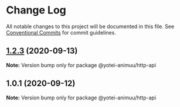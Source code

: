 # Change Log

All notable changes to this project will be documented in this file.
See [Conventional Commits](https://conventionalcommits.org) for commit guidelines.

## [1.2.3](https://github.com/jjjimenez100/Yotei-Animuu/compare/v1.2.2...v1.2.3) (2020-09-13)

**Note:** Version bump only for package @yotei-animuu/http-api





## 1.0.1 (2020-09-12)

**Note:** Version bump only for package @yotei-animuu/http-api
